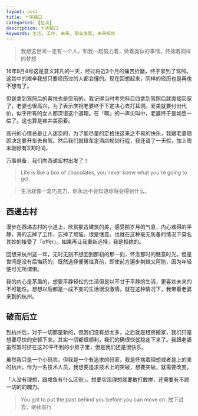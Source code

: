 ```yaml
---
layout: post
title: 十字路口
categories: [扯淡]
description: 十字路口
keywords: 生活, 工作, 未来, 职业发展, 未来规划
---
```



> 我想这世间一定有一个人，和我一起努力着，做着类似的事情，怀揣着同样的梦想 


16年9月4号这是意义非凡的一天，经过将近3个月的痛苦折磨，终于拿到了驾照。这其中的艰辛我想只要经历过的人都会懂的。现在回想起来，同样的经历也是再也不想有了。

但是拿到驾照后的喜悦也是空前的，我记得当时考完科目四拿到驾照后就直接回家了，老婆也很高兴，为了表示庆祝老婆终于下定决心去打耳洞。爱美就要付出代价，似乎所有的女人都深谙这个道理。在「啊」的一声尖叫中，老婆终于是如愿一偿了。这也算是疼并美丽着。

高兴的心情总是让人迷恋的，为了能尽量的定格住这来之不易的快乐，我跟老婆随即决定要开车去自驾。然后我们就租车定酒店规划行程，我还请了一天假，加上周末刚好有3天时间。

万事俱备，我们向西递宏村出发了！

> Life is like a box of chocolates, you never konw what you're going to get.

> 生活就像一盒巧克力，你永远不会知道你将会得到什么。

## 西递古村
漫步在西递古村的小道上，欣赏那古建筑的美，感受那岁月的气息，内心难得的平静，真的忘掉了工作，忘掉了烦恼，很是惬意。也就在这种毫无防备的情况下莫名其妙的接受了『offer』。如果再让我重新选择，我是拒绝的。

回想来杭州这一年，无时无刻不想回到那初的那一刻，怀念那时的惬意时光。但是世间是没有后悔药的，既然选择便勇往真前，即使前方遍步荆棘又阿防，因为年轻便可无所谓惧。

我的内心是茅盾的，想要平静轻松的生活但是以不甘于平静的生活，更喜欢未来的不可能性。想想以后都是一成不变的生活很没激情。就在这种情况下，我带着老婆来到的杭州。

## 破而后立
到杭州后，对于一切都是新的，但我们没有想太多，之后就是租房搬家，我们只是想要尽快的安顿下来。其实一切都很顺利，我们的确很快就稳定下来了。我跟老婆虽然暂时挤在这20平不到的小房子里，但是我们还是很快乐。

虽然我只是一个小码农，但我是一个有追求的码家，我是怀揣着理想或者是上的来的杭州。作为一名技术人员，我想要追求技术上的突破，想要突破，就需要改变。

「人没有理想，跟咸鱼有什么区别」。想要实现理想就要敢打敢拼，还需要有不顾一切的的魄力。


> You got to put the past behind you before you can move on.
> 放下过去，继续前行




